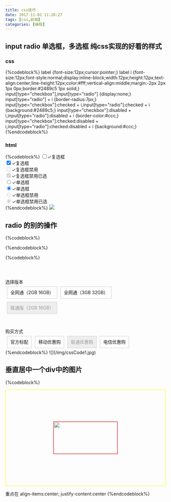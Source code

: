 ```yaml
---
title: css技巧
date: 2017-11-02 11:20:27
tags: [css,前端]
categories: [编程]
---
```


## input radio   单选框，多选框 纯css实现的好看的样式

### css
{%codeblock%}
label {font-size:12px;cursor:pointer;}
label i {font-size:12px;font-style:normal;display:inline-block;width:12px;height:12px;text-align:center;line-height:12px;color:#fff;vertical-align:middle;margin:-2px 2px 1px 0px;border:#2489c5 1px solid;}
input[type="checkbox"],input[type="radio"] {display:none;}
input[type="radio"] + i {border-radius:7px;}
input[type="checkbox"]:checked + i,input[type="radio"]:checked + i {background:#2489c5;}
input[type="checkbox"]:disabled + i,input[type="radio"]:disabled + i {border-color:#ccc;}
input[type="checkbox"]:checked:disabled + i,input[type="radio"]:checked:disabled + i {background:#ccc;}
{%endcodeblock%}

### html
{%codeblock%}
<label><input type="checkbox"><i>✓</i>复选框</label><br>
<label><input type="checkbox" checked><i>✓</i>复选框</label><br>
<label><input type="checkbox" disabled><i>✓</i>复选框禁用</label><br>
<label><input type="checkbox" disabled checked><i>✓</i>复选框禁用已选</label><br>
<label><input type="radio" name="abc"><i>✓</i>单选框</label><br>
<label><input type="radio" name="abc" checked><i>✓</i>单选框</label><br>
<label><input type="radio" name="abc" disabled><i>✓</i>单选框禁用</label><br>
<label><input type="radio" name="def" disabled checked><i>✓</i>单选框禁用已选</label><br>
{%endcodeblock%}
![](/img/cssRadio.jpg)


## radio 的别的操作
{%codeblock%}
<style>
		
		.goods-info {
		  margin-top: 50px;
		  margin-bottom: 50px;
		}
		.goods-info .tag-label {
		  padding-top: 7px;
		}
		.goods-info .goods-tags {
		  margin-top: 2rem;
		}

		.tags-select {
		  font-size: 0;
		}
		.tags-select > .tag-select {
		  display: inline-block;
		  font-size: 14px;
		  margin: 5px;
		  position: relative;
		  font-weight: normal;
		}
		.tags-select > .tag-select .name {
		  display: block;
		  line-height: 20px;
		  padding: 8px 10px;
		  border: 1px solid #ccc;
		  cursor: pointer;
		}
		.tags-select > .tag-select input[type="radio"] {
		  position: absolute;
		  opacity: 0;
		  z-index: -1;
		}
		.tags-select > .tag-select input[type="radio"]:checked + .name {
		  border-color: #e3393c;
		}
		.tags-select > .tag-select input[type="radio"]:disabled + .name {
		  background: #eee;
		  color: #999;
		  cursor: not-allowed;
		}

	</style>
{%endcodeblock%}

{%codeblock%}
<div class="container goods-info">
  <div class="row goods-tags">
    <div class="col-md-2 tag-label">选择版本</div> 
    <div class="col-md-10">
      <div class="tags-select">
        <label class="tag-select">
          <input type="radio" name="version" value="1">
          <span class="name">全网通（2GB 16GB）</span>  
        </label>
        <label class="tag-select">
          <input type="radio" name="version" value="2">
          <span class="name">全网通（3GB 32GB）</span>  
        </label>  
        <label class="tag-select">
          <input type="radio" name="version" value="3" disabled>
          <span class="name">联通版（2GB 16GB）</span>  
        </label>  
      </div>  
    </div> 
  </div>
  <div class="row goods-tags">
    <div class="col-md-2 tag-label">购买方式</div> 
    <div class="col-md-10">
      <div class="tags-select">
        <label class="tag-select">
          <input type="radio" name="bye-type" value="1">
          <span class="name">官方标配</span>  
        </label>
        <label class="tag-select">
          <input type="radio" name="bye-type" value="2">
          <span class="name">移动优惠购</span>  
        </label>  
        <label class="tag-select">
          <input type="radio" name="bye-type" value="3" disabled>
          <span class="name">联通优惠购</span>  
        </label>  
        <label class="tag-select">
          <input type="radio" name="bye-type" value="4">
          <span class="name">电信优惠购</span>  
        </label>  
      </div>  
    </div> 
  </div>  
{%endcodeblock%}
![](/img/cssCode1.jpg)

## 垂直居中一个div中的图片
{%codeblock%}
<style>
		.vertical-container{
			height: 300px;
			display: flex;
			align-items: center;
			justify-content: center;
			border:1px solid yellow;
		}
		.vertical-container img{
			width:200px;
			height: 100px;
			border:1px solid red;
		}
	</style>

  <div class="vertical-container">
		<img src="">
	</div>

  重点在 align-items:center;
        justify-content:center
{%endcodeblock%}